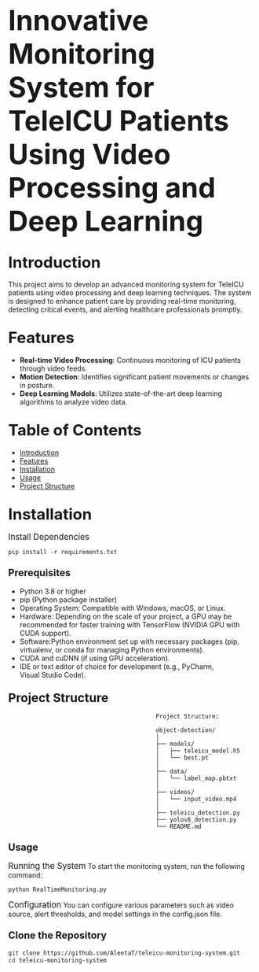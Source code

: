 # <span style="font-size:2em;">Innovative Monitoring System for TeleICU Patients Using Video Processing and Deep Learning</span>

## <span style="font-size:1.5em;">Introduction</span>

This project aims to develop an advanced monitoring system for TeleICU patients using video processing and deep learning techniques. The system is designed to enhance patient care by providing real-time monitoring, detecting critical events, and alerting healthcare professionals promptly.

## <span style="font-size:1.5em;">Features</span>

- **Real-time Video Processing**: Continuous monitoring of ICU patients through video feeds.
- **Motion Detection**: Identifies significant patient movements or changes in posture.
- **Deep Learning Models**: Utilizes state-of-the-art deep learning algorithms to analyze video data.

## <span style="font-size:1.5em;">Table of Contents</span>

- [Introduction](#introduction)
- [Features](#features)
- [Installation](#installation)
- [Usage](#usage)
- [Project Structure](#project-structure)

## <span style="font-size:1.5em;">Installation</span>
<span style="font-size:1.2em;">Install Dependencies</span>
```
pip install -r requirements.txt
```

### <span style="font-size:1.2em;">Prerequisites</span>

- Python 3.8 or higher
- pip (Python package installer)
- Operating System: Compatible with Windows, macOS, or Linux.
- Hardware: Depending on the scale of your project, a GPU may be recommended for faster training with TensorFlow (NVIDIA GPU with CUDA support).
- Software:Python environment set up with necessary packages (pip, virtualenv, or conda for managing Python environments).
- CUDA and cuDNN (if using GPU acceleration).
- IDE or text editor of choice for development (e.g., PyCharm, Visual Studio Code).

### <span style="font-size:1.5em;">Project Structure</span>
```
                                          Project Structure:
                                          
                                          object-detection/
                                          │
                                          ├── models/
                                          │   ├── teleicu_model.h5
                                          │   └── best.pt
                                          │
                                          ├── data/
                                          │   └── label_map.pbtxt
                                          │
                                          ├── videos/
                                          │   └── input_video.mp4
                                          │
                                          ├── teleicu_detection.py
                                          ├── yolov8_detection.py
                                          └── README.md
```
### <span style="font-size:1.2em;">Usage</span>
<span style="font-size:1.2em;">Running the System</span>
To start the monitoring system, run the following command:
```
python RealTimeMonitoring.py
```
<span style="font-size:1.2em;">Configuration</span>
You can configure various parameters such as video source, alert thresholds, and model settings in the config.json file.



### <span style="font-size:1.2em;">Clone the Repository</span>
```bash
git clone https://github.com/AleetaT/teleicu-monitoring-system.git
cd teleicu-monitoring-system
```


